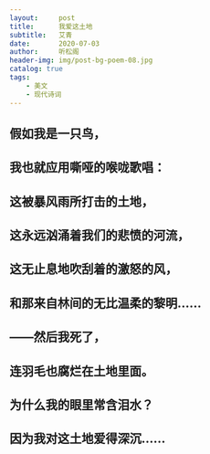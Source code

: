 ```yaml
---
layout:     post
title:      我爱这土地
subtitle:   艾青
date:       2020-07-03
author:     听松阁
header-img: img/post-bg-poem-08.jpg
catalog: true
tags:
    - 美文
    - 现代诗词
---
```


## 假如我是一只鸟，
## 我也就应用嘶哑的喉咙歌唱：
## 这被暴风雨所打击的土地，
## 这永远汹涌着我们的悲愤的河流，
## 这无止息地吹刮着的激怒的风，
## 和那来自林间的无比温柔的黎明……
## ——然后我死了，
## 连羽毛也腐烂在土地里面。
## 为什么我的眼里常含泪水？
## 因为我对这土地爱得深沉……
